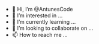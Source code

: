 - 👋 Hi, I’m @AntunesCode
- 👀 I’m interested in ...
- 🌱 I’m currently learning ...
- 💞️ I’m looking to collaborate on ...
- 📫 How to reach me ...

<!---
AntunesCode/AntunesCode is a ✨ special ✨ repository because its `README.md` (this file) appears on your GitHub profile.
You can click the Preview link to take a look at your changes.
--->
